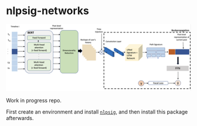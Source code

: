 # nlpsig-networks

<p align="center">
<img src="./fig/architecture_figure.png" alt="Model architecture">
</p>

Work in progress repo.

First create an environment and install [`nlpsig`](https://github.com/datasig-ac-uk/nlpsig), and then install this package afterwards.
